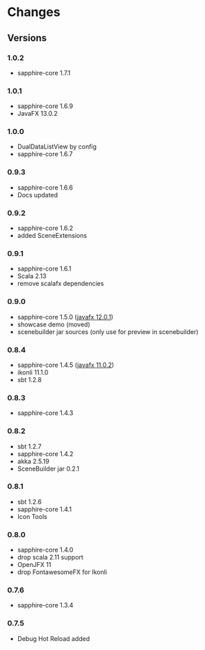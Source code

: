 # Changes #

## Versions

### 1.0.2
* sapphire-core 1.7.1

### 1.0.1
* sapphire-core 1.6.9
* JavaFX 13.0.2

### 1.0.0
* DualDataListView by config
* sapphire-core 1.6.7

### 0.9.3
* sapphire-core 1.6.6
* Docs updated

### 0.9.2
* sapphire-core 1.6.2
* added SceneExtensions

### 0.9.1
* sapphire-core 1.6.1
* Scala 2.13
* remove scalafx dependencies

### 0.9.0
* sapphire-core 1.5.0 ([javafx 12.0.1](https://github.com/javafxports/openjdk-jfx/blob/jfx-12/doc-files/release-notes-12.md#release-notes-for-javafx-12))
* showcase demo (moved)
* scenebuilder jar sources (only use for preview in scenebuilder)

### 0.8.4
* sapphire-core 1.4.5 ([javafx 11.0.2](https://github.com/johanvos/openjdk-jfx/blob/jfx-11/doc-files/release-notes-11.0.2.md))
* ikonli 11.1.0
* sbt 1.2.8

### 0.8.3
* sapphire-core 1.4.3

### 0.8.2
* sbt 1.2.7
* sapphire-core 1.4.2
* akka 2.5.19
* SceneBuilder jar 0.2.1

### 0.8.1
* sbt 1.2.6
* sapphire-core 1.4.1
* Icon Tools

### 0.8.0
* sapphire-core 1.4.0
* drop scala 2.11 support
* OpenJFX 11
* drop FontawesomeFX for Ikonli


### 0.7.6

* sapphire-core 1.3.4

### 0.7.5

* Debug Hot Reload added

